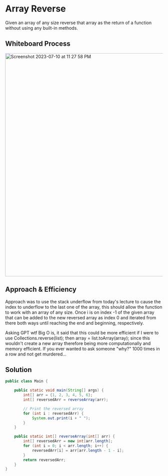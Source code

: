 # Array Reverse

Given an array of any size reverse that array as the return of a function without using any built-in methods.

## Whiteboard Process

<img width="711" alt="Screenshot 2023-07-10 at 11 27 58 PM" src="https://github.com/Cooper-Softdev/401-data-structures-and-algorithms/assets/73309872/8198ebd9-d180-430f-b458-58d486b579a1">

## Approach & Efficiency

Approach was to use the stack underflow from today's lecture to cause the index to underflow to the last one of the array, this should allow the function to work with an array of any size. Once i is on index -1 of the given array that can be added to the new reversed array as index 0 and iterated from there both ways until reaching the end and beginning, respectively.

Asking GPT wtf Big O is, it said that this could be more efficient if I were to use Collections.reverse(list); then array = list.toArray(array); since this wouldn't create a new array therefore being more computationally and memory efficient. If you ever wanted to ask someone "why?" 1000 times in a row and not get murdered...

## Solution
``` java
public class Main {

    public static void main(String[] args) {
        int[] arr = {1, 2, 3, 4, 5, 6};
        int[] reversedArr = reverseArray(arr);

        // Print the reversed array
        for (int i : reversedArr) {
            System.out.print(i + " ");
        }
    }

    public static int[] reverseArray(int[] arr) {
        int[] reversedArr = new int[arr.length];
        for (int i = 0; i < arr.length; i++) {
            reversedArr[i] = arr[arr.length - 1 - i];
        }
        return reversedArr;
    }
}
```
